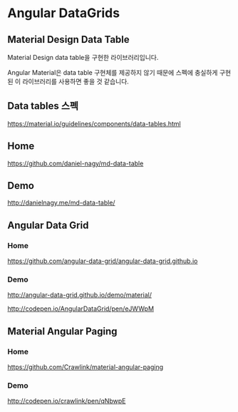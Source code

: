 # Angular DataGrids

## Material Design Data Table
Material Design data table을 구현한 라이브러리입니다.

Angular Material은 data table 구현체를 제공하지 않기 때문에 스펙에 충실하게 구현된 이 라이브러리를 사용하면 좋을 것 같습니다.

## Data tables 스펙

https://material.io/guidelines/components/data-tables.html

## Home
https://github.com/daniel-nagy/md-data-table

## Demo
http://danielnagy.me/md-data-table/

## Angular Data Grid
### Home

https://github.com/angular-data-grid/angular-data-grid.github.io

### Demo
http://angular-data-grid.github.io/demo/material/

http://codepen.io/AngularDataGrid/pen/eJWWpM

## Material Angular Paging
### Home
https://github.com/Crawlink/material-angular-paging
### Demo
http://codepen.io/crawlink/pen/qNbwpE
